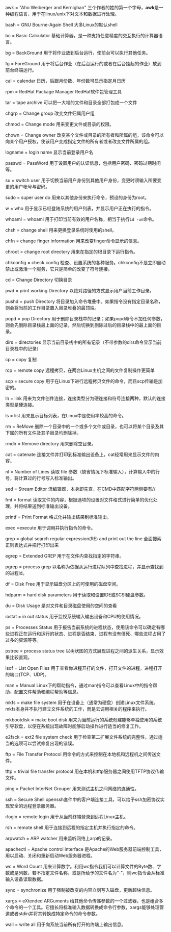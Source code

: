 awk = "Aho Weiberger and Kernighan" 三个作者的姓的第一个字母，**awk**是一种编程语言，用于在linux/unix下对文本和数据进行处理。

bash = GNU Bourne-Again Shell 大多Linux的默认shell

bc = Basic Calculator 基础计算器，是一种支持任意精度的交互执行的计算器语言。

bg = BackGround 用于将作业放到后台运行，使前台可以执行其他任务。

fg = ForeGround 用于将后台作业（在后台运行的或者在后台挂起的作业）放到前台终端运行。

cal = calendar 日历，后跟月份数、年份数可显示指定月日历

rpm = RedHat Package Manager RedHat软件包管理工具

tar = tape archive 可以把一大堆的文件和目录全部打包成一个文件

chgrp = Change group 改变文件归属用户组

chmod = Change mode 用来变更文件或目录的权限。

chown = Change owner 改变某个文件或目录的所有者和所属的组，该命令可以向某个用户授权，使该用户变成指定文件的所有者或者改变文件所属的组。

logname = login name 显示当前登录用户名

passwd = PassWord 用于设置用户的认证信息，包括用户密码、密码过期时间等。

su = switch user 用于切换当前用户身份到其他用户身份，变更时须输入所要变更的用户帐号与密码。

sudo = super user do 用来以其他身份来执行命令，预设的身份为root。

w = who 用于显示已经登陆系统的用户列表，并显示用户正在执行的指令。

whoami = whoami 用于打印当前有效的用户名称，相当于执行`id -un`命令。

chsh = change shell 用来更换登录系统时使用的shell。

chfn = change finger information 用来改变finger命令显示的信息。

chroot = change root directory 用来在指定的根目录下运行指令。

chkconfig = check config 检查、设置系统的各种服务。chkconfig不是立即自动禁止或激活一个服务，它只是简单的改变了符号连接。

cd = Change Directory 切换目录

pwd = print working Directory 以绝对路径的方式显示用户当前工作目录。

pushd = push Directory 将目录加入命令堆叠中。如果指令没有指定目录名称，则会将当前的工作目录置入目录堆叠的最顶端。

popd = pop Directory 用于删除目录栈中的记录；如果popd命令不加任何参数，则会先删除目录栈最上面的记录，然后切换到删除过后的目录栈中的最上面的目录。

dirs = directories 显示当前目录栈中的所有记录（不带参数的dirs命令显示当前目录栈中的记录）

cp = copy 复制

rcp = remote copy 远程拷贝，在两台Linux主机之间的文件复制操作更简单

scp = secure copy 用于在Linux下进行远程拷贝文件的命令，而且scp传输是加密的。

ln = link 用来为文件创件连接，连接类型分为硬连接和符号连接两种，默认的连接类型是硬连接。

ls = list 用来显示目标列表，在Linux中是使用率较高的命令。

rm = ReMove 删除一个目录中的一个或多个文件或目录，也可以将某个目录及其下属的所有文件及其子目录均删除掉。

rmdir = Remove directory 用来删除空目录。

cat = catenate 连接文件并打印到标准输出设备上，cat经常用来显示文件的内容。

nl = Number of Lines 读取 file 参数（缺省情况下标准输入），计算输入中的行号，将计算过的行号写入标准输出。

sed = Stream Editor 流编辑器，本身即先查，在CMD中匹配字符两侧要有//

fmt = format 读取文件的内容，根据选项的设置对文件格式进行简单的优化处理，并将结果送到标准输出设备。

printf = Print Format 格式化并输出结果到标准输出。

exec =execute 用于调用并执行指令的命令。

grep = global search regular expression(RE) and print out the line 全面搜索正则表达式并把行打印出来

egrep = Extended GREP 用于在文件内查找指定的字符串。

pgrep = process grep 以名称为依据从运行进程队列中查找进程，并显示查找到的进程id。

df = Disk Free 用于显示磁盘分区上的可使用的磁盘空间。

hdparm = hard disk parameters 用于读取和设置IDE或SCSI硬盘参数。

du = Disk Usage 是对文件和目录磁盘使用的空间的查看

iostat = in out status 用于监视系统输入输出设备和CPU的使用情况。

ps = Processes Status 用于报告当前系统的进程状态，使用该命令可以确定有哪些进程正在运行和运行的状态、进程是否结束、进程有没有僵死、哪些进程占用了过多的资源等等。

pstree = process status tree 以树状图的方式展现进程之间的派生关系，显示效果比较直观。

lsof = List Open Files 用于查看你进程开打的文件，打开文件的进程，进程打开的端口(TCP、UDP)。

man = Manual Linux下的帮助指令，通过man指令可以查看Linux中的指令帮助、配置文件帮助和编程帮助等信息。

mkfs = make file system 用于在设备上（通常为硬盘）创建Linux文件系统。mkfs本身并不执行建立文件系统的工作，而是去调用相关的程序来执行。

mkbootdisk = make boot disk 用来为当前运行的系统创建能够单独使用的系统引导软盘，以便在系统出现故障时能够启动操作进行适当的修复工作。

e2fsck = ext2 file system check 用于检查第二扩展文件系统的完整性，通过适当的选项可以尝试修复出现的错误。

ftp = File Transfer Protocol 用命令的方式来控制在本地机和远程机之间传送文件。

tftp = trivial file transfer protocol 用在本机和tftp服务器之间使用TFTP协议传输文件。

ping = Packet InterNet Grouper 用来测试主机之间网络的连通性。

ssh = Secure Shell openssh套件中的客户端连接工具，可以给予ssh加密协议实现安全的远程登录服务器。

rlogin = remote login 用于从当前终端登录到远程Linux主机。

rsh = remote shell 用于连接到远程的指定主机并执行指定的命令。

arpwatch = ARP watcher 用来监听网络上arp的记录。

apachectl = Apache control interface 是Apache的Web服务器前端控制工具，用以启动、关闭和重新启动Web服务器进程。

wc = Word Count 用来计算数字。利用wc指令我们可以计算文件的Byte数、字数或是列数，若不指定文件名称，或是所给予的文件名为“-”，则wc指令会从标准输入设备读取数据。

sync = synchronize 用于强制被改变的内容立刻写入磁盘，更新超块信息。

xargs = eXtended ARGuments 给其他命令传递参数的一个过滤器，也是组合多个命令的一个工具。它擅长将标准输入数据转换成命令行参数，xargs能够处理管道或者stdin并将其转换成特定命令的命令参数。

wall = write all 用于向系统当前所有打开的终端上输出信息。

